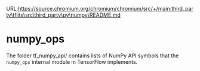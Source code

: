 URL:https://source.chromium.org/chromium/chromium/src/+/main:third_party\tflite\src\third_party\py\numpy\README.md
# numpy_ops

The folder tf_numpy_api/ contains lists of NumPy API symbols that the
`numpy_ops` internal module in TensorFlow implements.
